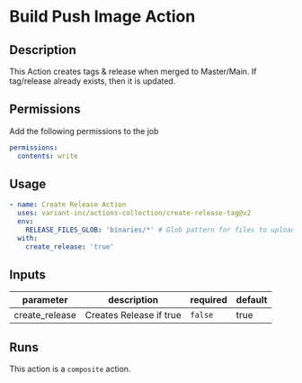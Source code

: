 # Build Push Image Action

<!-- action-docs-description -->
## Description

This Action creates tags & release when merged to Master/Main.
If tag/release already exists, then it is updated.

## Permissions

Add the following permissions to the job

```yaml
permissions:
  contents: write
```

## Usage

```yaml
- name: Create Release Action
  uses: variant-inc/actions-collection/create-release-tag@v2
  env:
    RELEASE_FILES_GLOB: 'binaries/*' # Glob pattern for files to upload
  with:
    create_release: 'true'
```
<!-- action-docs-description -->

<!-- markdownlint-disable line-length -->
<!-- action-docs-inputs -->
## Inputs

| parameter | description | required | default |
| --- | --- | --- | --- |
| create_release | Creates Release if true | `false` | true |
<!-- action-docs-inputs -->
<!-- markdownlint-enable line-length -->

<!-- action-docs-outputs -->

<!-- action-docs-outputs -->

<!-- action-docs-runs -->
## Runs

This action is a `composite` action.
<!-- action-docs-runs -->
